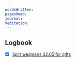 ```yaml
---
wordsWritten: 
pagesRead: 
journal: 
meditation:
---
```



## Logbook
- [x] [Split wegmans 32.05 for gifts](things:///show?id=WgrrqYdQTgMEHBa1P8pJG1)